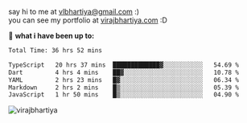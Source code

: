 say hi to me at [vlbhartiya@gmail.com](mailto:vlbhartiya@gmail.com) :)<br/>
you can see my portfolio at [virajbhartiya.com](https://virajbhartiya.com) :D<br/>


🚀 **what i have been up to:**

<!--START_SECTION:waka-->

```txt
Total Time: 36 hrs 52 mins

TypeScript   20 hrs 37 mins  █████████████▓░░░░░░░░░░░   54.69 %
Dart         4 hrs 4 mins    ██▓░░░░░░░░░░░░░░░░░░░░░░   10.78 %
YAML         2 hrs 23 mins   █▓░░░░░░░░░░░░░░░░░░░░░░░   06.34 %
Markdown     2 hrs 2 mins    █▒░░░░░░░░░░░░░░░░░░░░░░░   05.39 %
JavaScript   1 hr 50 mins    █▒░░░░░░░░░░░░░░░░░░░░░░░   04.90 %
```

<!--END_SECTION:waka-->

<p align="left"> <img src="https://komarev.com/ghpvc/?username=virajbhartiya&color=blue" alt="virajbhartiya" /> </p>
